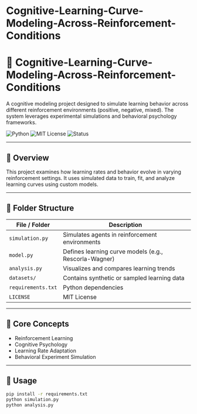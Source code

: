 # Cognitive-Learning-Curve-Modeling-Across-Reinforcement-Conditions
# 🧠 Cognitive-Learning-Curve-Modeling-Across-Reinforcement-Conditions

A cognitive modeling project designed to simulate learning behavior across different reinforcement environments (positive, negative, mixed). The system leverages experimental simulations and behavioral psychology frameworks.

![Python](https://img.shields.io/badge/built_with-python-blue?logo=python&logoColor=white)
![MIT License](https://img.shields.io/badge/license-MIT-green)
![Status](https://img.shields.io/badge/status-active-brightgreen)

---

## 🧪 Overview

This project examines how learning rates and behavior evolve in varying reinforcement settings. It uses simulated data to train, fit, and analyze learning curves using custom models.

---

## 📁 Folder Structure

| File / Folder        | Description                                     |
|----------------------|-------------------------------------------------|
| `simulation.py`       | Simulates agents in reinforcement environments |
| `model.py`            | Defines learning curve models (e.g., Rescorla-Wagner) |
| `analysis.py`         | Visualizes and compares learning trends        |
| `datasets/`           | Contains synthetic or sampled learning data    |
| `requirements.txt`    | Python dependencies                            |
| `LICENSE`             | MIT License                                    |

---

## 🧠 Core Concepts

- Reinforcement Learning
- Cognitive Psychology
- Learning Rate Adaptation
- Behavioral Experiment Simulation

---

## 🚀 Usage

```bash
pip install -r requirements.txt
python simulation.py
python analysis.py
